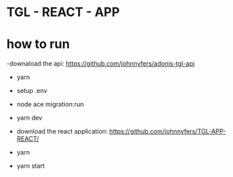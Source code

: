 # TGL - REACT - APP


# how to run

-downaload the api: https://github.com/johnnyfers/adonis-tgl-api
- yarn
- setup .env
- node ace migration:run
- yarn dev

- download the react application: https://github.com/johnnyfers/TGL-APP-REACT/
- yarn
- yarn start
